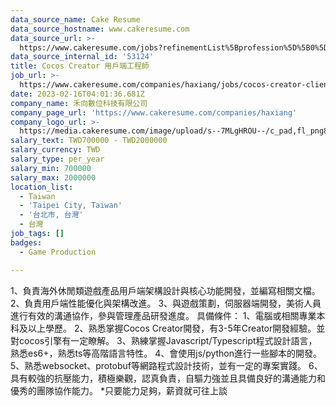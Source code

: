 ```yaml
---
data_source_name: Cake Resume
data_source_hostname: www.cakeresume.com
data_source_url: >-
  https://www.cakeresume.com/jobs?refinementList%5Bprofession%5D%5B0%5D=game-production&range%5Bsalary_range%5D%5Bmin%5D=100000
data_source_internal_id: '53124'
title: Cocos Creator 用戶端工程師
job_url: >-
  https://www.cakeresume.com/companies/haxiang/jobs/cocos-creator-client-engineer
date: 2023-02-16T04:01:36.681Z
company_name: 禾向數位科技有限公司
company_page_url: 'https://www.cakeresume.com/companies/haxiang'
company_logo_url: >-
  https://media.cakeresume.com/image/upload/s--7MLgHROU--/c_pad,fl_png8,h_200,w_200/v1669365195/o2pxpro1hhuz7pghmwob.png
salary_text: TWD700000 - TWD2000000
salary_currency: TWD
salary_type: per_year
salary_min: 700000
salary_max: 2000000
location_list:
  - Taiwan
  - 'Taipei City, Taiwan'
  - '台北市, 台灣'
  - 台灣
job_tags: []
badges:
  - Game Production

---
```


1、負責海外休閒類遊戲產品用戶端架構設計與核心功能開發，並編寫相關文檔。 2、負責用戶端性能優化與架構改進。 3、與遊戲策劃，伺服器端開發，美術人員進行有效的溝通協作，參與管理產品研發進度。 具備條件： 1、電腦或相關專業本科及以上學歷。 2、熟悉掌握Cocos Creator開發，有3-5年Creator開發經驗。並對cocos引擎有一定瞭解。 3、熟練掌握Javascript/Typescript程式設計語言，熟悉es6+，熟悉ts等高階語言特性。 4、會使用js/python進行一些腳本的開發。 5、熟悉websocket、protobuf等網路程式設計技術，並有一定的專案實踐。 6、具有較強的抗壓能力，積極樂觀，認真負責，自驅力強並且具備良好的溝通能力和優秀的團隊協作能力。 *只要能力足夠，薪資就可往上談